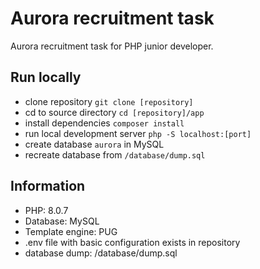 # Aurora recruitment task

Aurora recruitment task for PHP junior developer.

## Run locally

- clone repository `git clone [repository]`
- cd to source directory `cd [repository]/app`
- install dependencies `composer install`
- run local development server `php -S localhost:[port]`
- create database `aurora` in MySQL
- recreate database from `/database/dump.sql`

## Information

- PHP: 8.0.7
- Database: MySQL
- Template engine: PUG
- .env file with basic configuration exists in repository
- database dump: /database/dump.sql